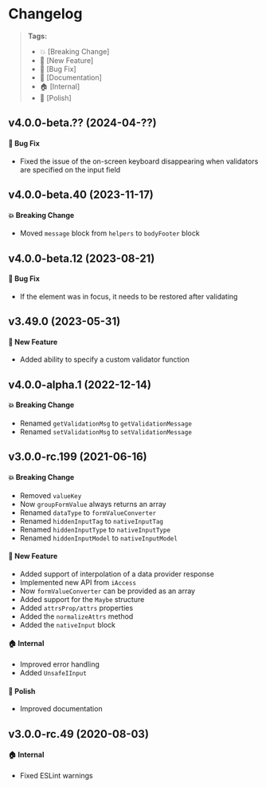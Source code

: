Changelog
=========

> **Tags:**
> - :boom:       [Breaking Change]
> - :rocket:     [New Feature]
> - :bug:        [Bug Fix]
> - :memo:       [Documentation]
> - :house:      [Internal]
> - :nail_care:  [Polish]

## v4.0.0-beta.?? (2024-04-??)

#### :bug: Bug Fix

* Fixed the issue of the on-screen keyboard disappearing when validators are specified on the input field

## v4.0.0-beta.40 (2023-11-17)

#### :boom: Breaking Change

* Moved `message` block from `helpers` to `bodyFooter` block

## v4.0.0-beta.12 (2023-08-21)

#### :bug: Bug Fix

* If the element was in focus, it needs to be restored after validating

## v3.49.0 (2023-05-31)

#### :rocket: New Feature

* Added ability to specify a custom validator function

## v4.0.0-alpha.1 (2022-12-14)

#### :boom: Breaking Change

* Renamed `getValidationMsg` to `getValidationMessage`
* Renamed `setValidationMsg` to `setValidationMessage`

## v3.0.0-rc.199 (2021-06-16)

#### :boom: Breaking Change

* Removed `valueKey`
* Now `groupFormValue` always returns an array
* Renamed `dataType` to `formValueConverter`
* Renamed `hiddenInputTag` to `nativeInputTag`
* Renamed `hiddenInputType` to `nativeInputType`
* Renamed `hiddenInputModel` to `nativeInputModel`

#### :rocket: New Feature

* Added support of interpolation of a data provider response
* Implemented new API from `iAccess`
* Now `formValueConverter` can be provided as an array
* Added support for the `Maybe` structure
* Added `attrsProp/attrs` properties
* Added the `normalizeAttrs` method
* Added the `nativeInput` block

#### :house: Internal

* Improved error handling
* Added `UnsafeIInput`

#### :nail_care: Polish

* Improved documentation

## v3.0.0-rc.49 (2020-08-03)

#### :house: Internal

* Fixed ESLint warnings
